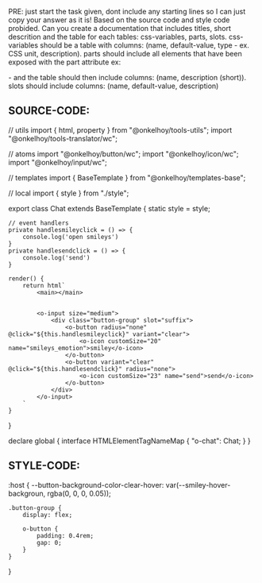 PRE: just start the task given, dont include any starting lines so I can just copy your answer as it is!
 Based on the source code and style code probided. Can you create a documentation that includes titles, short descrition and the table for each tables: css-variables, parts, slots.
css-variables should be a table with columns: (name, default-value, type - ex. CSS unit, description).
parts should include all elements that have been exposed with the part attribute ex: <p part='foo'> - and the table should then include columns: (name, description (short)).
slots should include columns: (name, default-value, description)

## SOURCE-CODE:
// utils 
import { html, property } from "@onkelhoy/tools-utils";
import "@onkelhoy/tools-translator/wc";

// atoms 
import "@onkelhoy/button/wc";
import "@onkelhoy/icon/wc";
import "@onkelhoy/input/wc";

// templates
import { BaseTemplate } from "@onkelhoy/templates-base";

// local 
import { style } from "./style";

export class Chat extends BaseTemplate {
    static style = style;

    // event handlers
    private handlesmileyclick = () => {
        console.log('open smileys')
    }
    private handlesendclick = () => {
        console.log('send')
    }

    render() {
        return html`
            <main></main>

            
            <o-input size="medium">
                <div class="button-group" slot="suffix">
                    <o-button radius="none" @click="${this.handlesmileyclick}" variant="clear">
                        <o-icon customSize="20" name="smileys_emotion">smiley</o-icon>
                    </o-button>
                    <o-button variant="clear" @click="${this.handlesendclick}" radius="none">
                        <o-icon customSize="23" name="send">send</o-icon>
                    </o-button>
                </div>
            </o-input>
        `
    }
}


declare global {
    interface HTMLElementTagNameMap {
        "o-chat": Chat;
    }
}
## STYLE-CODE:
:host {
    --button-background-color-clear-hover: var(--smiley-hover-backgroun, rgba(0, 0, 0, 0.05));

    .button-group {
        display: flex;

        o-button {
            padding: 0.4rem;
            gap: 0;
        }
    }
}
